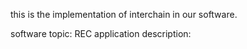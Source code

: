 this is the implementation of interchain in our software. 

software topic: REC application
description:


